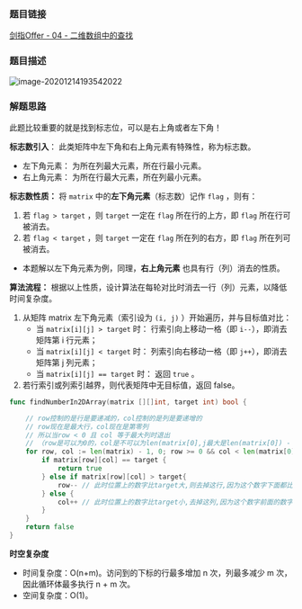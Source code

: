 ### 题目链接

[剑指Offer - 04 - 二维数组中的查找](https://leetcode-cn.com/problems/er-wei-shu-zu-zhong-de-cha-zhao-lcof/)

### 题目描述

![image-20201214193542022](https://garmen-imgsubmit.oss-cn-shenzhen.aliyuncs.com/img/20201214193542.png)

### 解题思路

此题比较重要的就是找到标志位，可以是右上角或者左下角！

**标志数引入**： 此类矩阵中左下角和右上角元素有特殊性，称为标志数。

- 左下角元素： 为所在列最大元素，所在行最小元素。
- 右上角元素： 为所在行最大元素，所在列最小元素。

**标志数性质：** 将 `matrix` 中的**左下角元素**（标志数）记作 `flag` ，则有：

1. 若 `flag > target` ，则 `target` 一定在 `flag` 所在行的上方，即 `flag` 所在行可被消去。
2. 若 `flag < target` ，则 `target` 一定在 `flag` 所在列的右方，即 `flag` 所在列可被消去。

- 本题解以左下角元素为例，同理，**右上角元素** 也具有行（列）消去的性质。

**算法流程：** 根据以上性质，设计算法在每轮对比时消去一行（列）元素，以降低时间复杂度。

1. 从矩阵 matrix 左下角元素（索引设为 `(i, j)` ）开始遍历，并与目标值对比：
   - 当 `matrix[i][j] > target` 时： 行索引向上移动一格（即 `i--`），即消去矩阵第 i 行元素；
   - 当 `matrix[i][j] < target` 时： 列索引向右移动一格（即 `j++`），即消去矩阵第 j 列元素；
   - 当 `matrix[i][j] == target` 时： 返回 `true` 。
2. 若行索引或列索引越界，则代表矩阵中无目标值，返回 false。



```go
func findNumberIn2DArray(matrix [][]int, target int) bool {

    // row控制的是行是要递减的，col控制的是列是要递增的
    // row现在是最大行，col现在是第零列
    // 所以当row < 0 且 col 等于最大列时退出
    // （row是可以为0的，col是不可以为len(matrix[0],j最大是len(matrix[0]) - 1）
    for row, col := len(matrix) - 1, 0; row >= 0 && col < len(matrix[0]);{
        if matrix[row][col] == target {
            return true
        } else if matrix[row][col] > target{ 
            row-- // 此时位置上的数字比target大,则去掉这行,因为这个数字下面都比这个数字大
        } else {
            col++ // 此时位置上的数字比target小,去掉这列,因为这个数字前面的数字都比这个数字小,所以去掉
        }
    }
    return false
}
```



**时空复杂度**

- 时间复杂度：O(n+m)。访问到的下标的行最多增加 n 次，列最多减少 m 次，因此循环体最多执行 n + m 次。
- 空间复杂度：O(1)。

